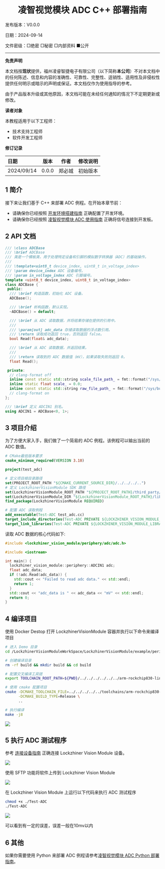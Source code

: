 <h1 align="center">凌智视觉模块 ADC C++ 部署指南</h1>

发布版本：V0.0.0

日期：2024-09-14

文件密级：□绝密 □秘密 □内部资料 ■公开  

---

**免责声明**  

本文档按**现状**提供，福州凌睿智捷电子有限公司（以下简称**本公司**）不对本文档中的任何陈述、信息和内容的准确性、可靠性、完整性、适销性、适用性及非侵权性提供任何明示或暗示的声明或保证。本文档仅作为使用指导的参考。  

由于产品版本升级或其他原因，本文档可能在未经任何通知的情况下不定期更新或修改。  

**读者对象**  

本教程适用于以下工程师：  

- 技术支持工程师  
- 软件开发工程师  

**修订记录**  

| **日期**   | **版本** | **作者** | **修改说明** |
| :--------- | -------- | -------- | ------------ |
| 2024/09/14 | 0.0.0    | 郑必城     | 初始版本     |

## 1 简介

接下来让我们基于 C++ 来部署 ADC 例程。在开始本章节前：

- 请确保你已经按照 [开发环境搭建指南](../../../../docs/introductory_tutorial/cpp_development_environment.md) 正确配置了开发环境。
- 请确保你已经按照 [凌智视觉模块 ADC 使用指南](../README.md) 正确将信号连接到开发板。

## 2 API 文档

```c++
/// \class ADCBase
/// \brief ADCBase
/// 类是一个模板类，用于处理特定设备和引脚的模拟数字转换器（ADC）的基础操作。
///
/// \template<uint8_t device_index, uint8_t in_voltage_index>
/// \param device_index ADC 设备编号。
/// \param in_voltage_index ADC 引脚编号。
template <uint8_t device_index, uint8_t in_voltage_index>
class ADCBase {
 public:
  /// \brief 构造函数，初始化 ADC 设备。
  ADCBase();

  /// \brief 析构函数，默认实现。
  ~ADCBase() = default;

  /// \brief 从 ADC 读取数据，并将结果存储在提供的引用中。
  ///
  /// \param[out] adc_data 存储读取数据的浮点数引用。
  /// \return 读取成功返回 true，否则返回 false。
  bool Read(float& adc_data);

  /// \brief 从 ADC 读取数据，并返回结果。
  ///
  /// \return 读取到的 ADC 数据值（mV），如果读取失败则返回 0。
  float Read();

 private:
  // clang-format off
  inline const static std::string scale_file_path_ = fmt::format("/sys/bus/iio/devices/iio:device{}/in_voltage_scale", device_index);
  inline static float scale_ = 0.0;
  inline const static std::string raw_file_path_ = fmt::format("/sys/bus/iio/devices/iio:device{}/in_voltage{}_raw", device_index, in_voltage_index);
  // clang-format on
};

/// \brief 定义 ADCIN1 别名。
using ADCIN1 = ADCBase<0, 1>;
```

## 3 项目介绍

为了方便大家入手，我们做了一个简易的 ADC 例程。该例程可以输出当前的 ADC 数值。

```cmake
# CMake最低版本要求  
cmake_minimum_required(VERSION 3.10)  

project(test_adc)

# 定义项目根目录路径
set(PROJECT_ROOT_PATH "${CMAKE_CURRENT_SOURCE_DIR}/../../../..")
# 定义 LockzhinerVisionModule SDK 路径
set(LockzhinerVisionModule_ROOT_PATH "${PROJECT_ROOT_PATH}/third_party/lockzhiner_vision_module_sdk")
set(LockzhinerVisionModule_DIR "${LockzhinerVisionModule_ROOT_PATH}/lib/cmake/lockzhiner_vision_module")
find_package(LockzhinerVisionModule REQUIRED)

# 配置 ADC 读取例程
add_executable(Test-ADC test_adc.cc)
target_include_directories(Test-ADC PRIVATE ${LOCKZHINER_VISION_MODULE_INCLUDE_DIRS})
target_link_libraries(Test-ADC PRIVATE ${LOCKZHINER_VISION_MODULE_LIBRARIES})
```

读取 ADC 数据的核心代码如下:

```cpp
#include <lockzhiner_vision_module/periphery/adc/adc.h>

#include <iostream>

int main() {
  lockzhiner_vision_module::periphery::ADCIN1 adc;
  float adc_data;
  if (!adc.Read(adc_data)) {
    std::cout << "Failed to read adc data." << std::endl;
    return 1;
  }
  std::cout << "adc_data is " << adc_data << "mV" << std::endl;
  return 0;
}
```

## 4 编译项目

使用 Docker Destop 打开 LockzhinerVisionModule 容器并执行以下命令来编译项目

```bash
# 进入 Demo 目录
cd /LockzhinerVisionModuleWorkSpace/LockzhinerVisionModule/example/periphery/adc/cpp

# 创建编译目录
rm -rf build && mkdir build && cd build

# 配置交叉编译工具链
export TOOLCHAIN_ROOT_PATH=${PWD}/../../../../../../arm-rockchip830-linux-uclibcgnueabihf

# 使用 cmake 配置项目
cmake -DCMAKE_TOOLCHAIN_FILE=../../../../../toolchains/arm-rockchip830-linux-uclibcgnueabihf.toolchain.cmake \
      -DCMAKE_BUILD_TYPE=Release \
      ..

# 执行编译
make -j8
```

![](images/build_example.png)

## 5 执行 ADC 测试程序

参考 [连接设备指南](../../../../docs/introductory_tutorial/connect_device_using_ssh.md) 正确连接 Lockzhiner Vision Module 设备。

![](../../../../docs/introductory_tutorial/images/connect_device_using_ssh/ssh_success.png)

使用 SFTP 功能将软件上传到 Lockzhiner Vision Module

![](images/sftp.png)

在 Lockzhiner Vision Module 上运行以下代码来执行 ADC 测试程序

```bash
chmod +x ./Test-ADC
./Test-ADC
```

![](images/result.png)

可以看到有一定的误差，误差一般在10mv以内

## 6 其他

如果你需要使用 Python 来部署 ADC 例程请参考[凌智视觉模块 ADC Python 部署指南](../python/README.md)。
